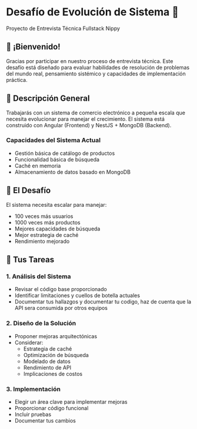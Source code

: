 # Desafío de Evolución de Sistema 🚀
Proyecto de Entrevista Técnica Fullstack Nippy

## 👋 ¡Bienvenido!
Gracias por participar en nuestro proceso de entrevista técnica. 
Este desafío está diseñado para evaluar habilidades de resolución de problemas del mundo real, 
pensamiento sistémico y capacidades de implementación práctica.

## 🎯 Descripción General
Trabajarás con un sistema de comercio electrónico a pequeña escala que necesita evolucionar para manejar el crecimiento. El sistema está construido con Angular (Frontend) y NestJS + MongoDB (Backend).

### Capacidades del Sistema Actual
- Gestión básica de catálogo de productos
- Funcionalidad básica de búsqueda
- Caché en memoria
- Almacenamiento de datos basado en MongoDB

## 🎨 El Desafío
El sistema necesita escalar para manejar:
- 100 veces más usuarios
- 1000 veces más productos
- Mejores capacidades de búsqueda
- Mejor estrategia de caché
- Rendimiento mejorado

## 📝 Tus Tareas

### 1. Análisis del Sistema
- Revisar el código base proporcionado
- Identificar limitaciones y cuellos de botella actuales
- Documentar tus hallazgos y documentar tu codigo, haz de cuenta que la API sera consumida por otros equipos

### 2. Diseño de la Solución
- Proponer mejoras arquitectónicas
- Considerar:
  - Estrategia de caché
  - Optimización de búsqueda
  - Modelado de datos
  - Rendimiento de API
  - Implicaciones de costos

### 3. Implementación
- Elegir un área clave para implementar mejoras
- Proporcionar código funcional
- Incluir pruebas
- Documentar tus cambios
